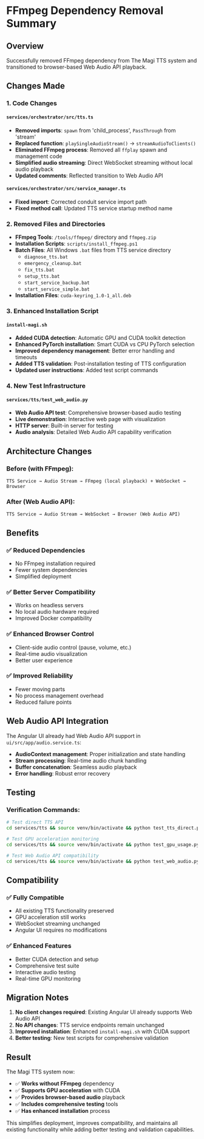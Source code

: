 # FFmpeg Dependency Removal Summary

## Overview
Successfully removed FFmpeg dependency from The Magi TTS system and transitioned to browser-based Web Audio API playback.

## Changes Made

### 1. Code Changes

#### `services/orchestrator/src/tts.ts`
- **Removed imports**: `spawn` from 'child_process', `PassThrough` from 'stream'
- **Replaced function**: `playSingleAudioStream()` → `streamAudioToClients()`
- **Eliminated FFmpeg process**: Removed all `ffplay` spawn and management code
- **Simplified audio streaming**: Direct WebSocket streaming without local audio playback
- **Updated comments**: Reflected transition to Web Audio API

#### `services/orchestrator/src/service_manager.ts`
- **Fixed import**: Corrected conduit service import path
- **Fixed method call**: Updated TTS service startup method name

### 2. Removed Files and Directories
- **FFmpeg Tools**: `/tools/ffmpeg/` directory and `ffmpeg.zip`
- **Installation Scripts**: `scripts/install_ffmpeg.ps1`
- **Batch Files**: All Windows `.bat` files from TTS service directory
  - `diagnose_tts.bat`
  - `emergency_cleanup.bat`
  - `fix_tts.bat`
  - `setup_tts.bat`
  - `start_service_backup.bat`
  - `start_service_simple.bat`
- **Installation Files**: `cuda-keyring_1.0-1_all.deb`

### 3. Enhanced Installation Script

#### `install-magi.sh`
- **Added CUDA detection**: Automatic GPU and CUDA toolkit detection
- **Enhanced PyTorch installation**: Smart CUDA vs CPU PyTorch selection
- **Improved dependency management**: Better error handling and timeouts
- **Added TTS validation**: Post-installation testing of TTS configuration
- **Updated user instructions**: Added test script commands

### 4. New Test Infrastructure

#### `services/tts/test_web_audio.py`
- **Web Audio API test**: Comprehensive browser-based audio testing
- **Live demonstration**: Interactive web page with visualization
- **HTTP server**: Built-in server for testing
- **Audio analysis**: Detailed Web Audio API capability verification

## Architecture Changes

### Before (with FFmpeg):
```
TTS Service → Audio Stream → FFmpeg (local playback) + WebSocket → Browser
```

### After (Web Audio API):
```
TTS Service → Audio Stream → WebSocket → Browser (Web Audio API)
```

## Benefits

### ✅ **Reduced Dependencies**
- No FFmpeg installation required
- Fewer system dependencies
- Simplified deployment

### ✅ **Better Server Compatibility**
- Works on headless servers
- No local audio hardware required
- Improved Docker compatibility

### ✅ **Enhanced Browser Control**
- Client-side audio control (pause, volume, etc.)
- Real-time audio visualization
- Better user experience

### ✅ **Improved Reliability**
- Fewer moving parts
- No process management overhead
- Reduced failure points

## Web Audio API Integration

The Angular UI already had Web Audio API support in `ui/src/app/audio.service.ts`:
- **AudioContext management**: Proper initialization and state handling
- **Stream processing**: Real-time audio chunk handling
- **Buffer concatenation**: Seamless audio playback
- **Error handling**: Robust error recovery

## Testing

### Verification Commands:
```bash
# Test direct TTS API
cd services/tts && source venv/bin/activate && python test_tts_direct.py

# Test GPU acceleration monitoring
cd services/tts && source venv/bin/activate && python test_gpu_usage.py

# Test Web Audio API compatibility
cd services/tts && source venv/bin/activate && python test_web_audio.py
```

## Compatibility

### ✅ **Fully Compatible**
- All existing TTS functionality preserved
- GPU acceleration still works
- WebSocket streaming unchanged
- Angular UI requires no modifications

### ✅ **Enhanced Features**
- Better CUDA detection and setup
- Comprehensive test suite
- Interactive audio testing
- Real-time GPU monitoring

## Migration Notes

1. **No client changes required**: Existing Angular UI already supports Web Audio API
2. **No API changes**: TTS service endpoints remain unchanged
3. **Improved installation**: Enhanced `install-magi.sh` with CUDA support
4. **Better testing**: New test scripts for comprehensive validation

## Result

The Magi TTS system now:
- ✅ **Works without FFmpeg** dependency
- ✅ **Supports GPU acceleration** with CUDA
- ✅ **Provides browser-based audio** playback
- ✅ **Includes comprehensive testing** tools
- ✅ **Has enhanced installation** process

This simplifies deployment, improves compatibility, and maintains all existing functionality while adding better testing and validation capabilities.